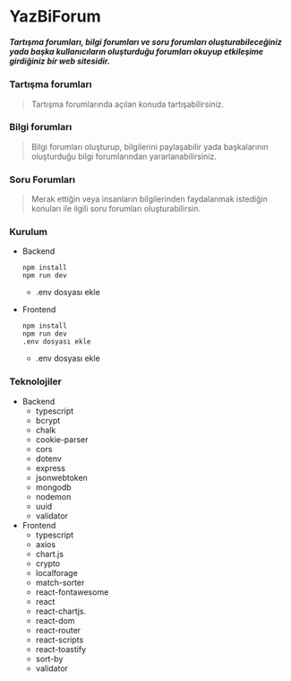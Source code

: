 # YazBiForum

##### Tartışma forumları, bilgi forumları ve soru forumları oluşturabileceğiniz yada başka kullanıcıların oluşturduğu forumları okuyup etkileşime girdiğiniz bir web sitesidir.

### Tartışma forumları

> Tartışma forumlarında açılan konuda tartışabilirsiniz.

### Bilgi forumları

> Bilgi forumları oluşturup, bilgilerini paylaşabilir yada
> başkalarının oluşturduğu bilgi forumlarından yararlanabilirsiniz.

### Soru Forumları

> Merak ettiğin veya insanların bilgilerinden faydalanmak
> istediğin konuları ile ilgili soru forumları oluşturabilirsin.

### Kurulum

- Backend

  ```shell
  npm install
  npm run dev
  ```
    - .env dosyası ekle

- Frontend
  ```shell
  npm install
  npm run dev
  .env dosyası ekle
  ```
    - .env dosyası ekle

### Teknolojiler

- Backend
  - typescript
  - bcrypt
  - chalk
  - cookie-parser
  - cors
  - dotenv
  - express
  - jsonwebtoken
  - mongodb
  - nodemon
  - uuid
  - validator
- Frontend
  - typescript
  - axios
  - chart.js
  - crypto
  - localforage
  - match-sorter
  - react-fontawesome
  - react
  - react-chartjs.
  - react-dom
  - react-router
  - react-scripts
  - react-toastify
  - sort-by
  - validator
